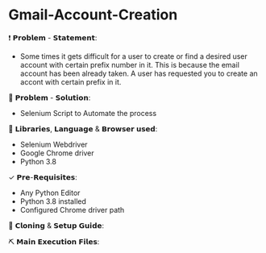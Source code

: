 # Gmail-Account-Creation

❗️ 𝗣𝗿𝗼𝗯𝗹𝗲𝗺 - 𝗦𝘁𝗮𝘁𝗲𝗺𝗲𝗻𝘁:</br>
- Some times it gets difficult for a user to create or find a desired user account with certain prefix number in it. This is because the email account has been already taken. A user has requested you to create an accont with certain prefix in it.

🔪 𝗣𝗿𝗼𝗯𝗹𝗲𝗺 - 𝗦𝗼𝗹𝘂𝘁𝗶𝗼𝗻:</br>
- Selenium Script to Automate the process

📐 𝗟𝗶𝗯𝗿𝗮𝗿𝗶𝗲𝘀, 𝗟𝗮𝗻𝗴𝘂𝗮𝗴𝗲 & 𝗕𝗿𝗼𝘄𝘀𝗲𝗿 𝘂𝘀𝗲𝗱:
- Selenium Webdriver
- Google Chrome driver
- Python 3.8

✓ 𝗣𝗿𝗲-𝗥𝗲𝗾𝘂𝗶𝘀𝗶𝘁𝗲𝘀:
- Any Python Editor
- Python 3.8 installed
- Configured Chrome driver path

🎲 𝗖𝗹𝗼𝗻𝗶𝗻𝗴 & 𝗦𝗲𝘁𝘂𝗽 𝗚𝘂𝗶𝗱𝗲:

⛏ 𝗠𝗮𝗶𝗻 𝗘𝘅𝗲𝗰𝘂𝘁𝗶𝗼𝗻 𝗙𝗶𝗹𝗲𝘀:

